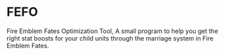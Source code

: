 # FEFO
Fire Emblem Fates Optimization Tool, A small program to help you get the right stat boosts for your child units through the marriage system in Fire Emblem Fates.
